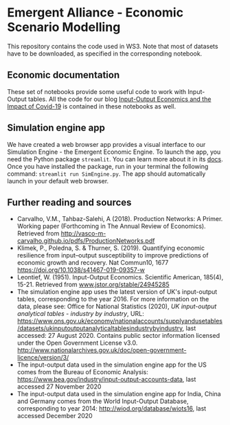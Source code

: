 # Emergent Alliance - Economic Scenario Modelling

This repository contains the code used in WS3. Note that most of datasets have to be downloaded, as specified in the corresponding notebook.

## Economic documentation
These set of notebooks provide some useful code to work with Input-Output tables. All the code for our blog [Input-Output Economics and the Impact of Covid-19](https://emergentalliance.org/?p=1689) is contained in these notebooks as well. 


## Simulation engine app
We have created a web browser app provides a visual interface to our Simulation Engine - the Emergent Economic Engine. To launch the app, you need the Python package `streamlit`. You can learn more about it in its [docs](https://docs.streamlit.io/en/stable/). Once you have installed the package, run in your terminal the following command: `streamlit run SimEngine.py`. The app should automatically launch in your default web browser. 

## Further reading and sources
* Carvalho, V.M., Tahbaz-Salehi, A (2018). Production Networks: A Primer. Working paper (Forthcoming in The Annual Review of Economics). Retrieved from http://vasco-m-carvalho.github.io/pdfs/ProductionNetworks.pdf
* Klimek, P., Poledna, S. & Thurner, S. (2019). Quantifying economic resilience from input–output susceptibility to improve predictions of economic growth and recovery. Nat Commun10, 1677 https://doi.org/10.1038/s41467-019-09357-w
* Leontief, W. (1951). Input-Output Economics. Scientific American, 185(4), 15-21. Retrieved from www.jstor.org/stable/24945285
* The simulation engine app uses the latest version of UK's input-output tables, corresponding to the year 2016. For more information on the data, please see: Office for National Statistics (2020), *UK input-output analytical tables - industry by industry*, URL: https://www.ons.gov.uk/economy/nationalaccounts/supplyandusetables/datasets/ukinputoutputanalyticaltablesindustrybyindustry, last accessed: 27 August 2020. Contains public sector information licensed under the Open Government License v3.0. http://www.nationalarchives.gov.uk/doc/open-government-licence/version/3/
* The input-output data used in the simulation engine app for the US comes from the Bureau of Economic Analysis: https://www.bea.gov/industry/input-output-accounts-data, last accessed 27 November 2020
* The input-output data used in the simulation engine app for India, China and Germany comes from the World Input-Output Database, corresponding to year 2014: http://wiod.org/database/wiots16, last accessed December 2020


